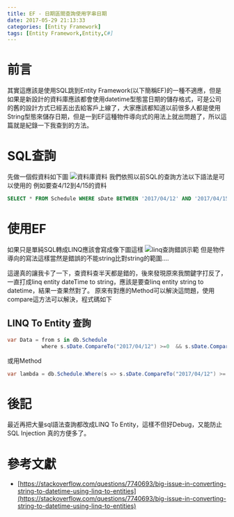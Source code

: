 ```yaml
---
title: EF - 日期區間查詢使用字串日期
date: 2017-05-29 21:13:33
categories: [Entity Framework]
tags: [Entity Framework,Entity,C#]
---
```

# 前言
其實這應該是使用SQL跳到Entity Framework(以下簡稱EF)的一種不適應，但是如果是新設計的資料庫應該都會使用datetime型態當日期的儲存格式，可是公司的舊的設計方式已經丟出去給客戶上線了，大家應該都知道以前很多人都是使用String型態來儲存日期，但是一到EF這種物件導向式的用法上就出問題了，所以這篇就是紀錄一下我查到的方法。

# SQL查詢
先做一個假資料如下圖
![資料庫資料](1.png)
我們依照以前SQL的查詢方法以下語法是可以使用的
例如要查4/12到4/15的資料
``` sql
SELECT * FROM Schedule WHERE sDate BETWEEN '2017/04/12' AND '2017/04/15' 
```
# 使用EF
如果只是單純SQL轉成LINQ應該會寫成像下圖這樣
![linq查詢錯誤示範](2.png)
但是物件導向的寫法這樣當然是錯誤的不能string比對string的範圍....

這邊真的讓我卡了一下，查資料查半天都是錯的，後來發現原來我關鍵字打反了，一直打成linq entity dateTime to string，應該是要查linq entity string to datetime，結果一查果然對了。
原來有對應的Method可以解決這問題，使用compare這方法可以解決，程式碼如下
## LINQ To Entity 查詢
``` cs
var Data = from s in db.Schedule 
           where s.sDate.CompareTo("2017/04/12") >=0  && s.sDate.CompareTo("2017/04/15") <= 0 select s;
```
或用Method
``` cs
var lambda = db.Schedule.Where(s => s.sDate.CompareTo("2017/04/12") >= 0 && s.sDate.CompareTo("2017/04/15") <= 0);
```

# 後記
最近再把大量sql語法查詢都改成LINQ To Entity，這樣不但好Debug，又能防止SQL Injection 真的方便多了。

# 參考文獻
- [https://stackoverflow.com/questions/7740693/big-issue-in-converting-string-to-datetime-using-linq-to-entities](https://stackoverflow.com/questions/7740693/big-issue-in-converting-string-to-datetime-using-linq-to-entities)